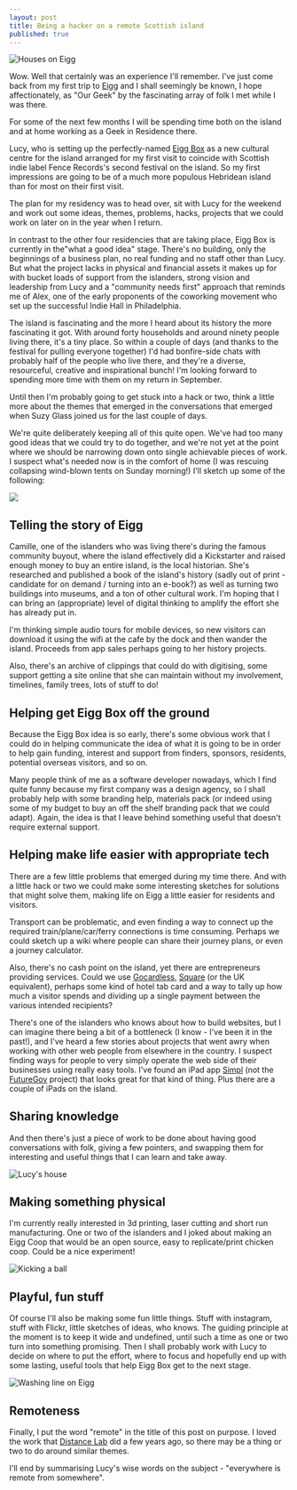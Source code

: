 ```yaml
--- 
layout: post
title: Being a hacker on a remote Scottish island
published: true
---
```


![Houses on Eigg](https://dl.dropbox.com/s/l4bcb9qha7zve37/2012-07-23%2012.38.38.jpg)

Wow. Well that certainly was an experience I'll remember. I've just come back from my first trip to [Eigg](http://isleofeigg.org) and I shall seemingly be known, I hope affectionately, as "Our Geek" by the fascinating array of folk I met while I was there.

For some of the next few months I will be spending time both on the island and at home working as a Geek in Residence there.

Lucy, who is setting up the perfectly-named [Eigg Box](http://eiggbox.co.uk) as a new cultural centre for the island arranged for my first visit to coincide with Scottish indie label Fence Records's second festival on the island. So my first impressions are going to be of a much more populous Hebridean island than for most on their first visit.

The plan for my residency was to head over, sit with Lucy for the weekend and work out some ideas, themes, problems, hacks, projects that we could work on later on in the year when I return.

In contrast to the other four residencies that are taking place, Eigg Box is currently in the"what a good idea" stage. There's no building, only the beginnings of a business plan, no real funding and no staff other than Lucy. But what the project lacks in physical and financial assets it makes up for with bucket loads of support from the islanders, strong vision and leadership from Lucy and a "community needs first" approach that reminds me of Alex, one of the early proponents of the coworking movement who set up the successful Indie Hall in Philadelphia.

The island is fascinating and the more I heard about its history the more fascinating it got. With around forty households and around ninety people living there, it's a tiny place. So within a couple of days (and thanks to the festival for pulling everyone together) I'd had bonfire-side chats with probably half of the people who live there, and they're a diverse, resourceful, creative and inspirational bunch! I'm looking forward to spending more time with them on my return in September.

Until then I'm probably going to get stuck into a hack or two, think a little more about the themes that emerged in the conversations that emerged when Suzy Glass joined us for the last couple of days.

We're quite deliberately keeping all of this quite open. We've had too many good ideas that we could try to do together, and we're not yet at the point where we should be narrowing down onto single achievable pieces of work. I suspect what's needed now is in the comfort of home (I was rescuing collapsing wind-blown tents on Sunday morning!) I'll sketch up some of the following:

![](https://dl.dropbox.com/s/ktdkdno2zmjdflf/2012-07-23%2012.14.29.jpg)

Telling the story of Eigg
-------------------------

Camille, one of the islanders who was living there's during the famous community buyout, where the island effectively did a Kickstarter and raised enough money to buy an entire island, is the local historian. She's researched and published a book of the island's history (sadly out of print - candidate for on demand / turning into an e-book?) as well as turning two buildings into museums, and a ton of other cultural work. I'm hoping that I can bring an (appropriate) level of digital thinking to amplify the effort she has already put in.

I'm thinking simple audio tours for mobile devices, so new visitors can download it using the wifi at the cafe by the dock and then wander the island. Proceeds from app sales perhaps going to her history projects.

Also, there's an archive of clippings that could do with digitising, some support getting a site online that she can maintain without my involvement, timelines, family trees, lots of stuff to do!

Helping get Eigg Box off the ground
-----------------------------------

Because the Eigg Box idea is so early, there's some obvious work that I could do in helping communicate the idea of what it is going to be in order to help gain funding, interest and support from finders, sponsors, residents, potential overseas visitors, and so on.

Many people think of me as a software developer nowadays, which I find quite funny because my first company was a design agency, so I shall probably help with some branding help, materials pack (or indeed using some of my budget to buy an off the shelf branding pack that we could adapt). Again, the idea is that I leave behind something useful that doesn't require external support.

Helping make life easier with appropriate tech
----------------------------------------------

There are a few little problems that emerged during my time there. And with a little hack or two we could make some interesting sketches for solutions that might solve them, making life on Eigg a little easier for residents and visitors.

Transport can be problematic, and even finding a way to connect up the required train/plane/car/ferry connections is time consuming. Perhaps we could sketch up a wiki where people can share their journey plans, or even a journey calculator.

Also, there's no cash point on the island, yet there are entrepreneurs providing services. Could we use [Gocardless](http://gocardless.com), [Square](http://squareup.com) (or the UK equivalent), perhaps some kind of hotel tab card and a way to tally up how much a visitor spends and dividing up a single payment between the various intended recipients?

There's one of the islanders who knows about how to build websites, but I can imagine there being a bit of a bottleneck (I know - I've been it in the past!), and I've heard a few stories about projects that went awry when working with other web people from elsewhere in the country. I suspect finding ways for people to very simply operate the web side of their businesses using really easy tools. I've found an iPad app [Simpl](http://itunes.apple.com/gb/app/simpl/id506609825?mt=8) (not the [FutureGov](http://wearefuturegov.com/) project) that looks great for that kind of thing. Plus there are a couple of iPads on the island.

Sharing knowledge
-----------------

And then there's just a piece of work to be done about having good conversations with folk, giving a few pointers, and swapping them for interesting and useful things that I can learn and take away.

![Lucy's house](https://dl.dropbox.com/s/ed0amklmxkhi2m0/2012-07-23%2012.08.10.jpg)

Making something physical
-------------------------

I'm currently really interested in 3d printing, laser cutting and short run manufacturing. One or two of the islanders and I joked about making an Eigg Coop that would be an open source, easy to replicate/print chicken coop. Could be a nice experiment!

![Kicking a ball](https://dl.dropbox.com/s/66tj2e3f1s6zgn5/2012-07-21%2017.24.29.jpg)

Playful, fun stuff
------------------

Of course I'll also be making some fun little things. Stuff with instagram, stuff with Flickr, little sketches of ideas, who knows. The guiding principle at the moment is to keep it wide and undefined, until such a time as one or two turn into something promising. Then I shall probably work with Lucy to decide on where to put the effort, where to focus and hopefully end up with some lasting, useful tools that help Eigg Box get to the next stage.

![Washing line on Eigg](https://dl.dropbox.com/s/ii3pkg4eb3bse29/2012-07-23%2012.33.20.jpg)

Remoteness
----------

Finally, I put the word "remote" in the title of this post on purpose. I loved the work that [Distance Lab](http://www.distancelab.org) did a few years ago, so there may be a thing or two to do around similar themes. 

I'll end by summarising Lucy's wise words on the subject - "everywhere is remote from somewhere".